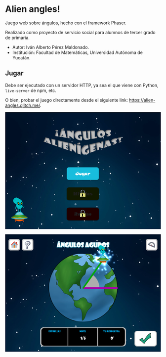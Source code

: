 # Alien angles!
Juego web sobre ángulos, hecho con el framework Phaser.

Realizado como proyecto de servicio social para alumnos de tercer grado de primaria.
- Autor: Iván Alberto Pérez Maldonado.
- Institución: Facultad de Matemáticas, Universidad Autónoma de Yucatán.

## Jugar
Debe ser ejecutado con un servidor HTTP, ya sea el que viene con Python, `live-server` de npm, etc.

O bien, probar el juego directamente desde el siguiente link: https://alien-angles.glitch.me/.

![Imagen1](etc/Imagen1.png)

![Imagen2](etc/Imagen2.png)
